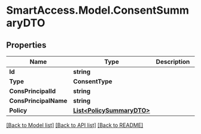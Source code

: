 # SmartAccess.Model.ConsentSummaryDTO

## Properties

Name | Type | Description | Notes
------------ | ------------- | ------------- | -------------
**Id** | **string** |  | 
**Type** | **ConsentType** |  | 
**ConsPrincipalId** | **string** |  | 
**ConsPrincipalName** | **string** |  | 
**Policy** | [**List&lt;PolicySummaryDTO&gt;**](PolicySummaryDTO.md) |  | [optional] 

[[Back to Model list]](../README.md#documentation-for-models) [[Back to API list]](../README.md#documentation-for-api-endpoints) [[Back to README]](../README.md)


